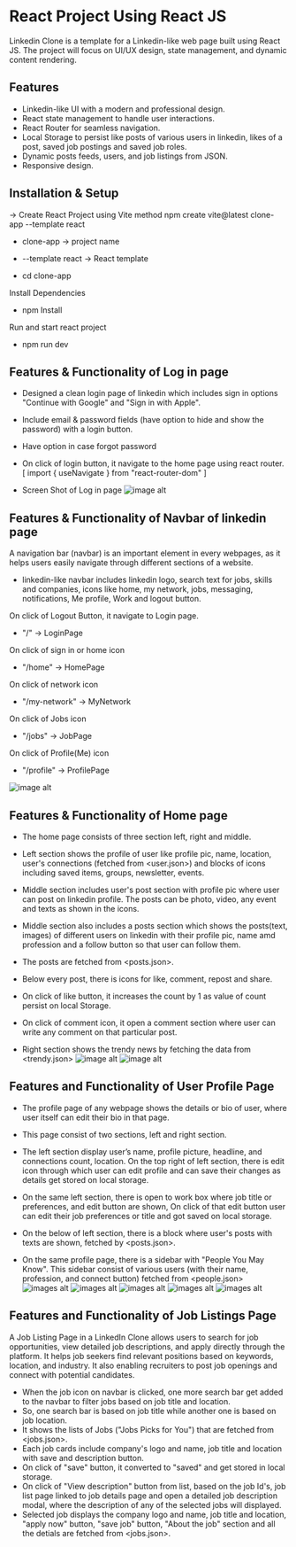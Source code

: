 
# React Project Using React JS

Linkedin Clone is a template for a Linkedin-like web page built using React JS. The project will focus on UI/UX design, state management, and dynamic content rendering.

## Features

- Linkedin-like UI with a modern and professional design.
- React state management to handle user interactions.
- React Router for seamless navigation.
- Local Storage to persist like posts of various users in linkedin, likes of a post, saved job postings and saved job roles.
- Dynamic posts feeds, users, and job listings from JSON.
- Responsive design.


## Installation & Setup
-> Create React Project using Vite method
npm create vite@latest clone-app --template react

- clone-app -> project name

- --template react -> React template

- cd clone-app

Install Dependencies
- npm Install

Run and start react project
- npm run dev

## Features & Functionality of Log in page 
- Designed a clean login page of linkedin which includes sign in options "Continue with Google" and "Sign in with Apple".
- Include email & password fields (have option to hide and show the password) with a login button.
- Have option in case forgot password
- On click of login button, it navigate to the home page using react router.
[ import { useNavigate } from "react-router-dom" ]

- Screen Shot of Log in page
![image alt](https://github.com/TaniyaAnshu29/Project_Linkedin/blob/524b7f4f544aadf35e18dc31701eeaea50012bf4/Screenshot%202025-03-27%20123118.png)


## Features & Functionality of Navbar of linkedin page

A navigation bar (navbar) is an important element in every webpages, as it helps users easily navigate through different sections of a website.

- linkedin-like navbar includes linkedin logo, search text for jobs, skills and companies, icons like home, my network, jobs, messaging, notifications, Me profile, Work and logout button.

On click of Logout Button, it navigate to Login page.
- "/" -> LoginPage

On click of sign in or home icon
- "/home" -> HomePage

On click of network icon
- "/my-network" -> MyNetwork

On click of Jobs icon
- "/jobs" -> JobPage

On click of Profile(Me) icon
- "/profile" -> ProfilePage

![image alt](https://github.com/TaniyaAnshu29/Project_Linkedin/blob/d43b818a064d59a06a46feed5aa21c50a39032ff/Screenshot%202025-03-27%20133649.png)

## Features & Functionality of Home page
- The home page consists of three section left, right and middle.

- Left section shows the profile of user like profile pic, name, location, user's connections (fetched from <user.json>) and blocks of icons including saved items, groups, newsletter, events.

- Middle section includes user's post section with profile pic where user can post on linkedin profile. The posts can be photo, video, any event and texts as shown in the icons.
- Middle section also includes a posts section which shows the posts(text, images) of different users on linkedin with their profile pic, name amd profession and a follow button so that user can follow them.
- The posts are fetched from <posts.json>.
- Below every post, there is icons for like, comment, repost and share.
- On click of like button, it increases the count by 1 as value of count persist on local Storage. 
- On click of comment icon, it open a comment section where user can write any comment on that particular post.

- Right section shows the trendy news by fetching the data from <trendy.json>
![image alt](https://github.com/TaniyaAnshu29/Project_Linkedin/blob/1e6eeb490b04e44a875d5654afc5d22b9dfd153c/Home%20Page%20LC.png)
![image alt](https://github.com/TaniyaAnshu29/Project_Linkedin/blob/ba85b92b05bab27ec1301e4996504d5406fa669f/Home%20Page%202%20LC.png)


## Features and Functionality of User Profile Page

- The profile page of any webpage shows the details or bio of user, where user itself can edit their bio in that page.
- This page consist of two sections, left and right section.
- The left section display user’s name, profile picture, headline, and connections count, location. On the top right of left section, there is edit icon through which user can edit profile and can save their changes as details get stored on local storage.
- On the same left section, there is open to work box where job title or preferences, and edit button are shown, On click of that edit button user can edit their job preferences or title and got saved on local storage.
- On the below of left section, there is a block where user's posts with texts are shown, fetched by <posts.json>.

- On the same profile page, there is a sidebar with "People You May Know". This sidebar consist of various users (with their name, profession, and connect button) fetched from <people.json> 
![images alt](https://github.com/TaniyaAnshu29/Project_Linkedin/blob/c1ec563239e185b4845d8c7f30764609782d7ea8/Profile%20LC.png)
![images alt](https://github.com/TaniyaAnshu29/Project_Linkedin/blob/c1ec563239e185b4845d8c7f30764609782d7ea8/Profile%202%20LC.png)
![images alt](https://github.com/TaniyaAnshu29/Project_Linkedin/blob/c1ec563239e185b4845d8c7f30764609782d7ea8/Profile%203%20LC.png)
![images alt](https://github.com/TaniyaAnshu29/Project_Linkedin/blob/c1ec563239e185b4845d8c7f30764609782d7ea8/Profile%204%20LC.png)
![images alt](https://github.com/TaniyaAnshu29/Project_Linkedin/blob/c1ec563239e185b4845d8c7f30764609782d7ea8/Profile%205%20LC.png)


## Features and Functionality of Job Listings Page
A Job Listing Page in a LinkedIn Clone allows users to search for job opportunities, view detailed job descriptions, and apply directly through the platform. It helps job seekers find relevant positions based on keywords, location, and industry. It also enabling recruiters to post job openings and connect with potential candidates. 

- When the job icon on navbar is clicked, one more search bar get added to the navbar to filter jobs based on job title and location.
- So, one search bar is based on job title while another one is based on job location.
- It shows the lists of Jobs ("Jobs Picks for You") that are fetched from <jobs.json>.
- Each job cards include company's logo and name, job title and location with save and description button.
- On click of "save" button, it converted to "saved" and get stored in local storage.
- On click of "View description" button from list, based on the job Id's, job list page linked to job details page and open a detailed job description modal, where the description of any of the selected jobs will displayed. 
- Selected job displays the company logo and name, job title and location, "apply now" button, "save job" button, "About the job" section and all the detials are fetched from <jobs.json>.
